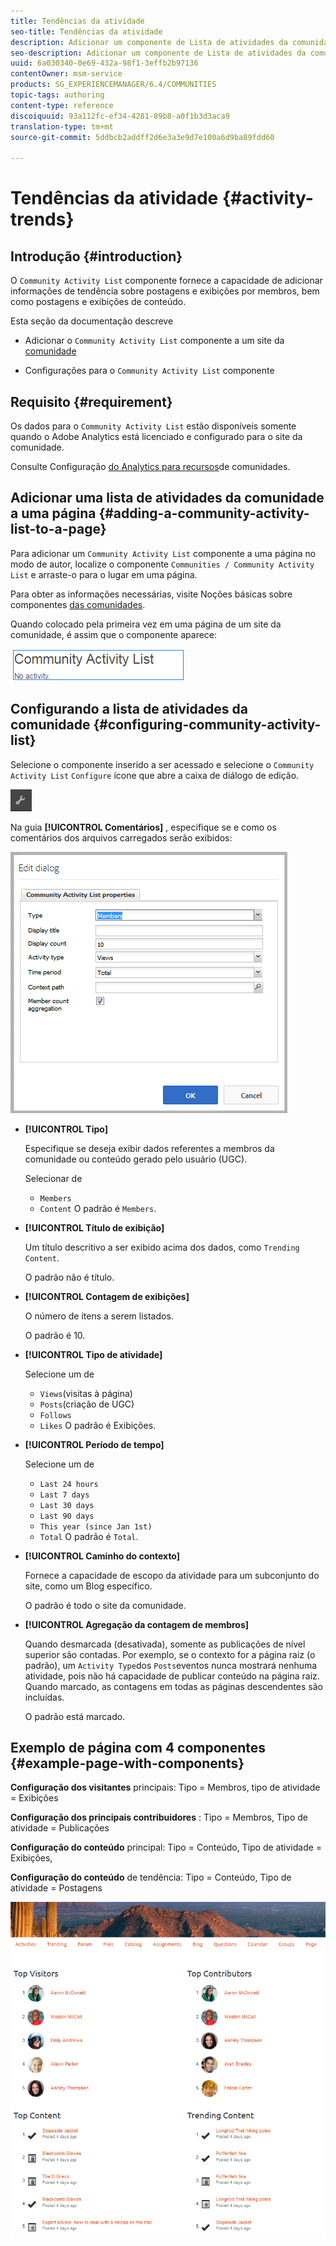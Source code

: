 ```yaml
---
title: Tendências da atividade
seo-title: Tendências da atividade
description: Adicionar um componente de Lista de atividades da comunidade a uma página
seo-description: Adicionar um componente de Lista de atividades da comunidade a uma página
uuid: 6a030340-0e69-432a-98f1-3effb2b97136
contentOwner: msm-service
products: SG_EXPERIENCEMANAGER/6.4/COMMUNITIES
topic-tags: authoring
content-type: reference
discoiquuid: 93a112fc-ef34-4281-89b8-a0f1b3d3aca9
translation-type: tm+mt
source-git-commit: 5ddbcb2addff2d6e3a3e9d7e100a6d9ba89fdd60

---
```



# Tendências da atividade {#activity-trends}

## Introdução {#introduction}

O `Community Activity List` componente fornece a capacidade de adicionar informações de tendência sobre postagens e exibições por membros, bem como postagens e exibições de conteúdo.

Esta seção da documentação descreve

* Adicionar o `Community Activity List` componente a um site da [comunidade](overview.md#community-sites)

* Configurações para o `Community Activity List` componente

## Requisito {#requirement}

Os dados para o `Community Activity List` estão disponíveis somente quando o Adobe Analytics está licenciado e configurado para o site da comunidade.

Consulte Configuração [do Analytics para recursos](analytics.md)de comunidades.

## Adicionar uma lista de atividades da comunidade a uma página {#adding-a-community-activity-list-to-a-page}

Para adicionar um `Community Activity List` componente a uma página no modo de autor, localize o componente `Communities / Community Activity List` e arraste-o para o lugar em uma página.

Para obter as informações necessárias, visite Noções básicas sobre componentes [das comunidades](basics.md).

Quando colocado pela primeira vez em uma página de um site da comunidade, é assim que o componente aparece:

![chlimage_1-227](assets/chlimage_1-227.png)

## Configurando a lista de atividades da comunidade {#configuring-community-activity-list}

Selecione o componente inserido a ser acessado e selecione o `Community Activity List` `Configure` ícone que abre a caixa de diálogo de edição.

![chlimage_1-228](assets/chlimage_1-228.png)

Na guia **[!UICONTROL Comentários]** , especifique se e como os comentários dos arquivos carregados serão exibidos:

![chlimage_1-229](assets/chlimage_1-229.png)

* **[!UICONTROL Tipo]**

   Especifique se deseja exibir dados referentes a membros da comunidade ou conteúdo gerado pelo usuário (UGC).

   Selecionar de
   * `Members`
   * `Content`
   O padrão é `Members`.

* **[!UICONTROL Título de exibição]**

   Um título descritivo a ser exibido acima dos dados, como `Trending Content`.

   O padrão não é título.

* **[!UICONTROL Contagem de exibições]**

   O número de itens a serem listados.

   O padrão é 10.

* **[!UICONTROL Tipo de atividade]**

   Selecione um de
   * `Views`(visitas à página)
   * `Posts`(criação de UGC)
   * `Follows`
   * `Likes`
   O padrão é Exibições.

* **[!UICONTROL Período de tempo]**

   Selecione um de
   * `Last 24 hours`
   * `Last 7 days`
   * `Last 30 days`
   * `Last 90 days`
   * `This year (since Jan 1st)`
   * `Total`
   O padrão é `Total`.

* **[!UICONTROL Caminho do contexto]**

   Fornece a capacidade de escopo da atividade para um subconjunto do site, como um Blog específico.

   O padrão é todo o site da comunidade.

* **[!UICONTROL Agregação da contagem de membros]**

   Quando desmarcada (desativada), somente as publicações de nível superior são contadas. Por exemplo, se o contexto for a página raiz (o padrão), um `Activity Type`dos `Posts`eventos nunca mostrará nenhuma atividade, pois não há capacidade de publicar conteúdo na página raiz. Quando marcado, as contagens em todas as páginas descendentes são incluídas.

   O padrão está marcado.

## Exemplo de página com 4 componentes {#example-page-with-components}

**Configuração dos visitantes** principais: Tipo = Membros, tipo de atividade = Exibições

**Configuração dos principais contribuidores** : Tipo = Membros, Tipo de atividade = Publicações

**Configuração do conteúdo** principal: Tipo = Conteúdo, Tipo de atividade = Exibições,

**Configuração do conteúdo** de tendência: Tipo = Conteúdo, Tipo de atividade = Postagens

![chlimage_1-230](assets/chlimage_1-230.png)
